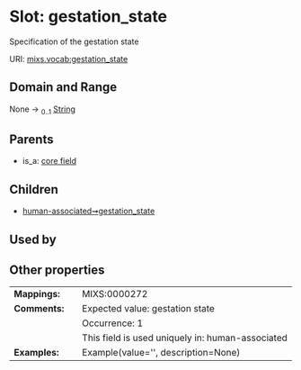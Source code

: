 
# Slot: gestation_state


Specification of the gestation state

URI: [mixs.vocab:gestation_state](https://w3id.org/mixs/vocab/gestation_state)


## Domain and Range

None &#8594;  <sub>0..1</sub> [String](types/String.md)

## Parents

 *  is_a: [core field](core_field.md)

## Children

 *  [human-associated➞gestation_state](human_associated_gestation_state.md)

## Used by


## Other properties

|  |  |  |
| --- | --- | --- |
| **Mappings:** | | MIXS:0000272 |
| **Comments:** | | Expected value: gestation state |
|  | | Occurrence: 1 |
|  | | This field is used uniquely in: human-associated |
| **Examples:** | | Example(value='', description=None) |

